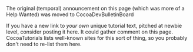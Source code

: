 The original (temporal) announcement on this page (which was more of a Help Wanted) was moved to CocoaDevBulletinBoard

If you have a new link to *your own* unique tutorial text, pitched at newbie level, consider posting it here. It could gather comment on this page. CocoaTutorials lists well-known sites for this sort of thing, so you probably don't need to re-list them here.
